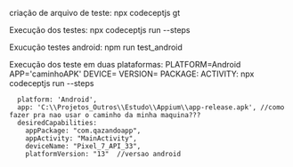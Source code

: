 criação de arquivo de teste: npx codeceptjs gt

Execução dos testes:
npx codeceptjs run --steps

Exucução testes android:
npm run test_android

Execução dos teste em duas plataformas:
PLATFORM=Android APP='caminhoAPK' DEVICE=<nomeDevice> VERSION=<vAndroid> PACKAGE:<appPackage> ACTIVITY:<appActivity> npx codeceptjs run --steps

      platform: 'Android',
      app: 'C:\\Projetos_Outros\\Estudo\\Appium\\app-release.apk', //como fazer pra nao usar o caminho da minha maquina???
      desiredCapabilities: 
        appPackage: "com.qazandoapp",
        appActivity: "MainActivity",
        deviceName: "Pixel_7_API_33",
        platformVersion: "13"  //versao android
         